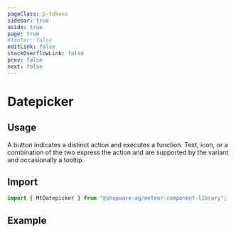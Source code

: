 ```yaml
---
pageClass: p-tokens
sidebar: true
aside: true
page: true
#footer: false
editLink: false
stackOverflowLink: false
prev: false
next: false
---
```


<script setup>
  import  SwagStorybookIframe  from '../../components/storybook/SwagStorybookIframe.vue'
</script>

# Datepicker

## Usage

A button indicates a distinct action and executes a function. Text, icon, or a combination of the two express the action and are supported by the variant and occasionally a tooltip.

## Import

```js
import { MtDatepicker } from "@shopware-ag/meteor-component-library";
```

## Example

<SwagStorybookIframe group="form" component="mt-datepicker"></SwagStorybookIframe>
